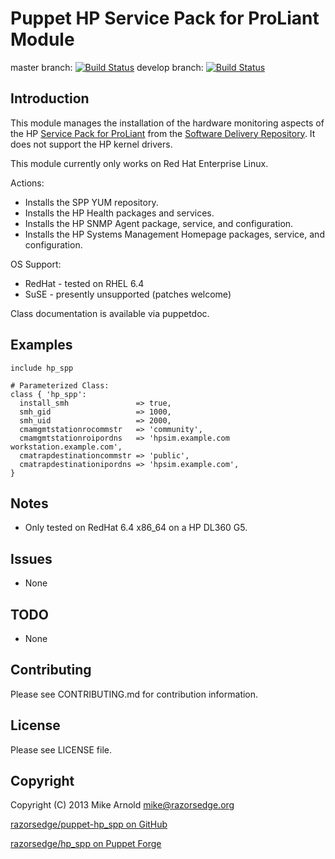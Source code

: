 Puppet HP Service Pack for ProLiant Module
==========================================

master branch: [![Build Status](https://secure.travis-ci.org/razorsedge/puppet-hp_spp.png?branch=master)](http://travis-ci.org/razorsedge/puppet-hp_spp)
develop branch: [![Build Status](https://secure.travis-ci.org/razorsedge/puppet-hp_spp.png?branch=develop)](http://travis-ci.org/razorsedge/puppet-hp_spp)

Introduction
------------

This module manages the installation of the hardware monitoring aspects of the HP
[Service Pack for ProLiant](http://www.hp.com/go/spp/)
from the [Software Delivery Repository](http://downloads.linux.hpe.com/SDR/).  It
does not support the HP kernel drivers.

This module currently only works on Red Hat Enterprise Linux.

Actions:

* Installs the SPP YUM repository.
* Installs the HP Health packages and services.
* Installs the HP SNMP Agent package, service, and configuration.
* Installs the HP Systems Management Homepage packages, service, and configuration.

OS Support:

* RedHat - tested on RHEL 6.4
* SuSE   - presently unsupported (patches welcome)

Class documentation is available via puppetdoc.

Examples
--------

```puppet
include hp_spp
```

```puppet
# Parameterized Class:
class { 'hp_spp':
  install_smh               => true,
  smh_gid                   => 1000,
  smh_uid                   => 2000,
  cmamgmtstationrocommstr   => 'community',
  cmamgmtstationroipordns   => 'hpsim.example.com workstation.example.com',
  cmatrapdestinationcommstr => 'public',
  cmatrapdestinationipordns => 'hpsim.example.com',
}
```

Notes
-----

* Only tested on RedHat 6.4 x86_64 on a HP DL360 G5.

Issues
------

* None

TODO
----

* None

Contributing
------------

Please see CONTRIBUTING.md for contribution information.

License
-------

Please see LICENSE file.

Copyright
---------

Copyright (C) 2013 Mike Arnold <mike@razorsedge.org>

[razorsedge/puppet-hp_spp on GitHub](https://github.com/razorsedge/puppet-hp_spp)

[razorsedge/hp_spp on Puppet Forge](http://forge.puppetlabs.com/razorsedge/hp_spp)

